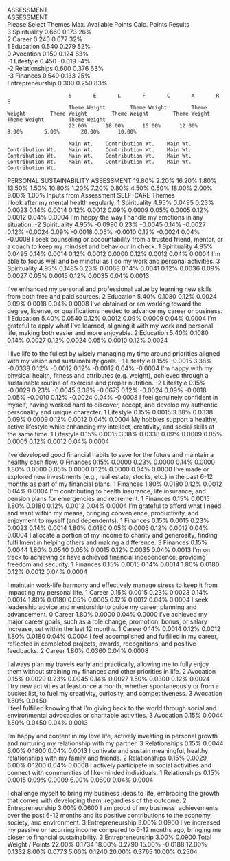 ASSESSMENT																					
								ASSESSMENT													
Please Select						Themes	Max. Available Points	Calc. Points	Results												
3						Spirituality	0.660	0.173	26%												
2						Career	0.240	0.077	32%												
1						Education	0.540	0.279	52%												
0						Avocation	0.150	0.124	83%												
-1						Lifestyle	0.450	-0.019	-4%												
-2						Relationships	0.600	0.376	63%												
-3						Finances	0.540	0.133	25%												
						Entrepreneurship	0.300	0.250	83%												
																					
																					
																					
																					
																					
						S		E		L		F		C		A		R		E	
						Theme Weight		Theme Weight		Theme Weight		Theme Weight		Theme Weight		Theme Weight		Theme Weight		Theme Weight	
						22.00%		18.00%		15.00%		12.00%		8.00%		5.00%		20.00%		10.00%	
																					
						Main Wt.	Contribution Wt.	Main Wt.	Contribution Wt.	Main Wt.	Contribution Wt.	Main Wt.	Contribution Wt.	Main Wt.	Contribution Wt.	Main Wt.	Contribution Wt.	Main Wt.	Contribution Wt.	Main Wt.	Contribution Wt.
PERSONAL SUSTAINABILITY ASSESSMENT						19.80%	2.20%	16.20%	1.80%	13.50%	1.50%	10.80%	1.20%	7.20%	0.80%	4.50%	0.50%	18.00%	2.00%	9.00%	1.00%
				Inputs from Assessment	SELF-CARE Themes																
I look after my mental health regularly.				1	Spirituality	4.95%	0.0495	0.23%	0.0023	0.14%	0.0014	0.12%	0.0012	0.09%	0.0009	0.05%	0.0005	0.12%	0.0012	0.04%	0.0004
I'm happy the way I handle my emotions in any situation.				-2	Spirituality	4.95%	-0.0990	0.23%	-0.0045	0.14%	-0.0027	0.12%	-0.0024	0.09%	-0.0018	0.05%	-0.0010	0.12%	-0.0024	0.04%	-0.0008
I seek counseling or accountability from a trusted friend, mentor, or a coach to keep my mindset and behaviour in check.				1	Spirituality	4.95%	0.0495			0.14%	0.0014	0.12%	0.0012				0.0000	0.12%	0.0012	0.04%	0.0004
I'm able to focus well and be mindful as I do my work and personal activities.				3	Spirituality	4.95%	0.1485	0.23%	0.0068	0.14%	0.0041	0.12%	0.0036	0.09%	0.0027	0.05%	0.0015	0.12%	0.0035	0.04%	0.0013
																					
I've enhanced my personal and professional value by learning new skills from both free and paid sources.				2	Education			5.40%	0.1080			0.12%	0.0024	0.09%	0.0018					0.04%	0.0008
I've obtained or am working toward the degree, license, or qualifications needed to advance my career or business.				1	Education			5.40%	0.0540			0.12%	0.0012	0.09%	0.0009					0.04%	0.0004
I’m grateful to apply what I’ve learned, aligning it with my work and personal life, making both easier and more enjoyable.				2	Education			5.40%	0.1080	0.14%	0.0027	0.12%	0.0024			0.05%	0.0010	0.12%	0.0024		
																					
I live life to the fullest by wisely managing my time around priorities aligned with my vision and sustainability goals.				-1	Lifestyle	0.15%	-0.0015			3.38%	-0.0338	0.12%	-0.0012					0.12%	-0.0012	0.04%	-0.0004
I'm happy with my physical health, fitness and attributes (e.g. weight), achieved through a sustainable routine of exercise and proper nutrition.				-2	Lifestyle	0.15%	-0.0029	0.23%	-0.0045	3.38%	-0.0675	0.12%	-0.0024	0.09%	-0.0018	0.05%	-0.0010	0.12%	-0.0024	0.04%	-0.0008
I feel genuinely confident in myself, having worked hard to discover, accept, and develop my authentic personality and unique character.				1	Lifestyle	0.15%	0.0015			3.38%	0.0338			0.09%	0.0009			0.12%	0.0012	0.04%	0.0004
My hobbies support a healthy, active lifestyle while enhancing my intellect, creativity, and social skills at the same time.				1	Lifestyle	0.15%	0.0015			3.38%	0.0338			0.09%	0.0009	0.05%	0.0005	0.12%	0.0012	0.04%	0.0004
																					
I've developed good financial habits to save for the future and maintain a healthy cash flow.				0	Finances	0.15%	0.0000	0.23%	0.0000	0.14%	0.0000	1.80%	0.0000			0.05%	0.0000	0.12%	0.0000	0.04%	0.0000
I've made or explored new investments (e.g., real estate, stocks, etc.) in the past 6-12 months as part of my financial plans.				1	Finances							1.80%	0.0180					0.12%	0.0012	0.04%	0.0004
I'm contributing to health insurance, life insurance, and pension plans for emergencies and retirement.				1	Finances	0.15%	0.0015					1.80%	0.0180					0.12%	0.0012	0.04%	0.0004
I’m grateful to afford what I need and want within my means, bringing convenience, productivity, and enjoyment to myself (and dependents).				1	Finances	0.15%	0.0015	0.23%	0.0023	0.14%	0.0014	1.80%	0.0180			0.05%	0.0005	0.12%	0.0012	0.04%	0.0004
I allocate a portion of my income to charity and generosity, finding fulfillment in helping others and making a difference.				3	Finances	0.15%	0.0044					1.80%	0.0540			0.05%	0.0015	0.12%	0.0035	0.04%	0.0013
I'm on track to achieving or have achieved financial independence, providing freedom and security.				1	Finances	0.15%	0.0015			0.14%	0.0014	1.80%	0.0180					0.12%	0.0012	0.04%	0.0004
																					
I maintain work-life harmony and effectively manage stress to keep it from impacting my personal life.				1	Career	0.15%	0.0015	0.23%	0.0023	0.14%	0.0014			1.80%	0.0180	0.05%	0.0005	0.12%	0.0012	0.04%	0.0004
I seek leadership advice and mentorship to guide my career planning and advancement.				0	Career									1.80%	0.0000					0.04%	0.0000
I've achieved my major career goals, such as a role change, promotion, bonus, or salary increase, set within the last 12 months.				1	Career					0.14%	0.0014	0.12%	0.0012	1.80%	0.0180					0.04%	0.0004
I feel accomplished and fulfilled in my career, reflected in completed projects, awards, recognitions, and positive feedbacks.				2	Career									1.80%	0.0360					0.04%	0.0008
																					
I always plan my travels early and practically, allowing me to fully enjoy them without straining my finances and other priorities in life.				2	Avocation	0.15%	0.0029	0.23%	0.0045	0.14%	0.0027					1.50%	0.0300	0.12%	0.0024		
I try new activities at least once a month, whether spontaneously or from a bucket list, to fuel my creativity, curiosity, and competitiveness.				3	Avocation											1.50%	0.0450				
I feel fulfilled knowing that I'm giving back to the world through social and environmental advocacies or charitable activities.				3	Avocation	0.15%	0.0044									1.50%	0.0450			0.04%	0.0013
																					
I’m happy and content in my love life, actively investing in personal growth and nurturing my relationship with my partner.				3	Relationships	0.15%	0.0044											6.00%	0.1800	0.04%	0.0013
I cultivate and sustain meaningful, healthy relationships with my family and friends.				2	Relationships	0.15%	0.0029											6.00%	0.1200	0.04%	0.0008
I actively participate in social activities and connect with communities of like-minded individuals.				1	Relationships	0.15%	0.0015							0.09%	0.0009			6.00%	0.0600	0.04%	0.0004
																					
I challenge myself to bring my business ideas to life, embracing the growth that comes with developing them, regardless of the outcome.				2	Entrepreneurship															3.00%	0.0600
I am proud of my business' achievements over the past 6-12 months and its positive contributions to the economy, society, and environment.				3	Entrepreneurship															3.00%	0.0900
I've increased my passive or recurring income compared to 6-12 months ago, bringing me closer to financial sustainability.				3	Entrepreneurship															3.00%	0.0900
					Total Weight / Points	22.00%	0.1734	18.00%	0.2790	15.00%	-0.0188	12.00%	0.1332	8.00%	0.0773	5.00%	0.1240	20.00%	0.3765	10.00%	0.2504
